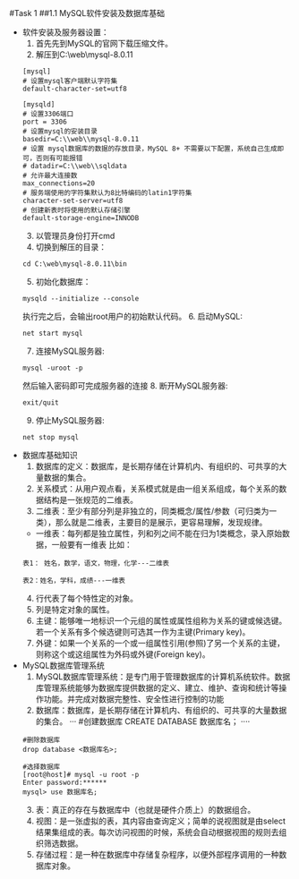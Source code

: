 #Task 1
##1.1 MySQL软件安装及数据库基础
- 软件安装及服务器设置：
    1. 首先先到MySQL的官网下载压缩文件。
    2. 解压到C:\web\mysql-8.0.11
    ```
    [mysql]
    # 设置mysql客户端默认字符集
    default-character-set=utf8
    
    [mysqld]
    # 设置3306端口
    port = 3306
    # 设置mysql的安装目录
    basedir=C:\\web\\mysql-8.0.11
    # 设置 mysql数据库的数据的存放目录，MySQL 8+ 不需要以下配置，系统自己生成即可，否则有可能报错
    # datadir=C:\\web\\sqldata
    # 允许最大连接数
    max_connections=20
    # 服务端使用的字符集默认为8比特编码的latin1字符集
    character-set-server=utf8
    # 创建新表时将使用的默认存储引擎
    default-storage-engine=INNODB
    ```
    3. 以管理员身份打开cmd
    4. 切换到解压的目录：
    ```
    cd C:\web\mysql-8.0.11\bin
    ```
    5. 初始化数据库：
    ```
    mysqld --initialize --console
    ```
    执行完之后，会输出root用户的初始默认代码。
    6. 启动MySQL:
    ```
    net start mysql
    ```
    7. 连接MySQL服务器:
    ```
    mysql -uroot -p
    ```
    然后输入密码即可完成服务器的连接
    8. 断开MySQL服务器:
    ```
    exit/quit
    ```
    9. 停止MySQL服务器:
    ```
    net stop mysql
    ```
- 数据库基础知识
    1. 数据库的定义：数据库，是长期存储在计算机内、有组织的、可共享的大量数据的集合。
    2. 关系模式：从用户观点看，关系模式就是由一组关系组成，每个关系的数据结构是一张规范的二维表。
    3. 二维表：至少有部分列是非独立的，同类概念/属性/参数（可归类为一类），那么就是二维表，主要目的是展示，更容易理解，发现规律。
    - 一维表：每列都是独立属性，列和列之间不能在归为1类概念，录入原始数据，一般要有一维表
    比如：
    ```
    表1： 姓名，数学，语文，物理，化学---二维表

    表2：姓名，学科，成绩---一维表
    ```
    4. 行代表了每个特性定的对象。
    5. 列是特定对象的属性。
    6. 主键：能够唯一地标识一个元组的属性或属性组称为关系的键或候选键。 若一个关系有多个候选键则可选其一作为主键(Primary key)。
    7. 外键：如果一个关系的一个或一组属性引用(参照)了另一个关系的主键，则称这个或这组属性为外码或外键(Foreign key)。
- MySQL数据库管理系统
    1. MySQL数据库管理系统：是专门用于管理数据库的计算机系统软件。数据库管理系统能够为数据库提供数据的定义、建立、维护、查询和统计等操作功能。并完成对数据完整性、安全性进行控制的功能
    2. 数据库：数据库，是长期存储在计算机内、有组织的、可共享的大量数据的集合。
    ···
    #创建数据库
    CREATE DATABASE 数据库名；
    ····
    ```
    #删除数据库
    drop database <数据库名>;
    ```
    ```
    #选择数据库
    [root@host]# mysql -u root -p
    Enter password:******
    mysql> use 数据库名;
    ```
    3. 表：真正的存在与数据库中（也就是硬件介质上）的数据组合。
    4. 视图：是一张虚拟的表，其内容由查询定义；简单的说视图就是由select结果集组成的表。每次访问视图的时候，系统会自动根据视图的规则去组织筛选数据。
    5. 存储过程：是一种在数据库中存储复杂程序，以便外部程序调用的一种数据库对象。